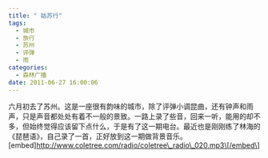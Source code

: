 ```yaml
---
title: " 姑苏行"
tags:
  - 城市
  - 旅行
  - 苏州
  - 评弹
  - 雨
categories:
  - 森林广播
date: 2011-06-27 16:00:06
---
```


六月初去了苏州。这是一座很有韵味的城市，除了评弹小调昆曲，还有钟声和雨声，只是声音都处处有着不一般的景致。一路上录了些音，回来一听，能用的却不多，但始终觉得应该留下点什么，于是有了这一期电台。最近也是刚刚练了林海的《琵琶语》，自己录了一首，正好放到这一期做背景音乐。   \[embed\]http://www.coletree.com/radio/coletree\_radio\_020.mp3\[/embed\]